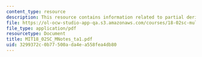 ```yaml
---
content_type: resource
description: This resource contains information related to partial derivatives.
file: https://ol-ocw-studio-app-qa.s3.amazonaws.com/courses/18-02sc-multivariable-calculus-fall-2010/3299372c0b77500ada4ea558fea4db80_MIT18_02SC_MNotes_ta1.pdf
file_type: application/pdf
resourcetype: Document
title: MIT18_02SC_MNotes_ta1.pdf
uid: 3299372c-0b77-500a-da4e-a558fea4db80
---
```


